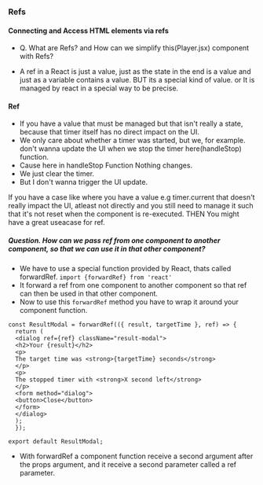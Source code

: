 ### Refs

#### Connecting and Access HTML elements via refs

- Q. What are Refs? and How can we simplify this(Player.jsx) component with Refs?

- A ref in a React is just a value, just as the state in the end is a value and just as a variable contains a value. BUT its a special kind of value. or It is managed by react in a special way to be precise.

#### Ref

- If you have a value that must be managed but that isn't really a state, because that timer itself has no direct impact on the UI.
- We only care about whether a timer was started, but we, for example. don't wanna update the UI when we stop the timer here(handleStop) function.
- Cause here in handleStop Function Nothing changes.
- We just clear the timer.
- But I don't wanna trigger the UI update.

If you have a case like where you have a value e.g timer.current that doesn't really impact the UI, atleast not directly and you still need to manage it such that it's not reset when the component is re-executed. THEN You might have a great useacase for ref.

##### _Question_. How can we pass ref from one component to another component, so that we can use it in that other component?

- We have to use a special function provided by React, thats called forwardRef. `import {forwardRef} from 'react'`
- It forward a ref from one component to another component so that ref can then be used in that other component.
- Now to use this `forwardRef` method you have to wrap it around your component function.

```
const ResultModal = forwardRef(({ result, targetTime }, ref) => {
  return (
  <dialog ref={ref} className="result-modal">
  <h2>Your {result}</h2>
  <p>
  The target time was <strong>{targetTime} seconds</strong>
  </p>
  <p>
  The stopped timer with <strong>X second left</strong>
  </p>
  <form method="dialog">
  <button>Close</button>
  </form>
  </dialog>
  );
  });

export default ResultModal;
```

- With forwardRef a component function receive a second argument after the props argument, and it receive a second parameter called a ref parameter.
